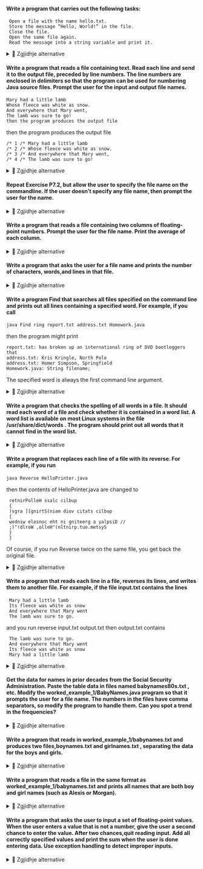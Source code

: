 #### Write a program that carries out the following tasks:

     Open a file with the name hello.txt.
     Store the message “Hello, World!” in the file.
     Close the file.
     Open the same file again.
     Read the message into a string variable and print it.


<details><summary>💾 Zgjidhje alternative </summary>
<p>

```java
import java.io.FileNotFoundException;
import java.io.PrintWriter;
import java.util.Scanner;

public class P7_01 {
    public static void writeToFile(String filename) throws FileNotFoundException {
        try (PrintWriter outputFile = new PrintWriter(filename)) {
            outputFile.println("Hello, World!");
        } catch (FileNotFoundException exception) {
            System.out.println("File not found!");
        }
    }

    public static void printFileContents(String filename) {
        Scanner inputFile = new Scanner(filename);
        String contents = inputFile.nextLine();
        inputFile.close();
        System.out.println(contents);
    }
}
```

</p>
</details>

#### Write a program that reads a file containing text. Read each line and send it to the output file, preceded by line numbers. The line numbers are enclosed in delimiters so that the program can  be used for numbering Java source files. Prompt the user for the input and output file names.

    Mary had a little lamb
    Whose fleece was white as snow.
    And everywhere that Mary went,
    The lamb was sure to go!
    then the program produces the output file
    
then the program produces the output file

    /* 1 /* Mary had a little lamb
    /* 2 /* Whose fleece was white as snow.
    /* 3 /* And everywhere that Mary went,
    /* 4 /* The lamb was sure to go!

<details><summary>💾 Zgjidhje alternative </summary>
<p>

```java
import java.io.File;
import java.io.FileNotFoundException;
import java.io.PrintWriter;
import java.util.Scanner;

public class P7_02 {
    static int lineNumber = 1;

    public static void writeLine(String line, PrintWriter fileOut) {
        fileOut.println(String.format("/* %d */ %s", lineNumber, line));
        lineNumber += 1;
    }

    public static void main(String[] args) throws FileNotFoundException {
        Scanner console = new Scanner(System.in);
        System.out.print("Filename to read: ");
        String filenameRead = console.next();
        System.out.print("Filename to write to: ");
        String filenameWrite = console.next();
        console.close();

        File fileRead = new File(filenameRead);
        Scanner fileIn = new Scanner(fileRead);
        PrintWriter fileOut = new PrintWriter(filenameWrite);
        while (fileIn.hasNextLine()) {
            String line = fileIn.nextLine();
            System.out.println(line);
            writeLine(line, fileOut);
        }
        fileIn.close();
        fileOut.close();
    }
}
```

</p>
</details>

#### Repeat Exercise P7.2, but allow the user to specify the file name on the commandline. If the user doesn’t specify any file name, then prompt the user for the name. 

<details><summary>💾 Zgjidhje alternative </summary>
<p>

```java
import java.io.File;
import java.io.FileNotFoundException;
import java.io.PrintWriter;
import java.util.Scanner;

public class P7_03 {
    static int lineNumber = 1;

    public static void writeLine(String line, PrintWriter fileOut) {
        fileOut.println(String.format("/* %d */ %s", lineNumber, line));
        lineNumber += 1;
    }

    public static void main(String[] args) throws FileNotFoundException {
        Scanner console = new Scanner(System.in);
        String filenameRead;
        String filenameWrite;
        if (args.length == 2) {
            filenameRead = args[0];
            filenameWrite = args[1];
        } else {
            System.out.print("Filename to read: ");
            filenameRead = console.next();
            System.out.print("Filename to write to: ");
            filenameWrite = console.next();
            console.close();
        }
        
        File fileRead = new File(filenameRead);
        Scanner fileIn = new Scanner(fileRead);
        PrintWriter fileOut = new PrintWriter(filenameWrite);
        while (fileIn.hasNextLine()) {
            String line = fileIn.nextLine();
            System.out.println(line);
            writeLine(line, fileOut);
        }
        fileIn.close();
        fileOut.close();
    }
}
```

</p>
</details>

#### Write a program that reads a file containing two columns of floating-point ­numbers. Prompt the user for the file name. Print the average of each column.

<details><summary>💾 Zgjidhje alternative </summary>
<p>

```java
import java.io.File;
import java.io.FileNotFoundException;
import java.util.Scanner;

public class P7_04 {
    public static void main(String[] args) throws FileNotFoundException {
        Scanner console = new Scanner(System.in);
        System.out.print("Read from file name: ");
        String fileRead = console.next();
        console.close();

        Scanner fileInput = new Scanner(new File(fileRead));
        
        while (fileInput.hasNext()) {
            String[] line = fileInput.nextLine().split("\\s+");
            double columnA = Double.parseDouble(line[0]);
            double columnB = Double.parseDouble(line[1]);
            double average = (columnA + columnB) / 2;
            System.out.print("Column average: " + average);
            System.out.println();
        }
        fileInput.close();
    }
}
```

</p>
</details>

#### Write a program that asks the user for a file name and prints the number of charac­ters, words,and lines in that file.

<details><summary>💾 Zgjidhje alternative </summary>
<p>

```java
import java.io.File;
import java.io.FileNotFoundException;
import java.util.Scanner;

public class P7_05 {
    public static int countCharacters(String filenameRead) throws FileNotFoundException {
        Scanner fileRead = new Scanner(new File(filenameRead));
        int charactersCount = 0;
        while (fileRead.hasNextLine()) {
            String line = fileRead.nextLine();
            charactersCount += line.trim().length();
        }
        fileRead.close();
        return charactersCount;
    }

    public static int countLines(String filenameRead) throws FileNotFoundException {
        Scanner fileRead = new Scanner(new File(filenameRead));
        int linesCount = 0;
        while (fileRead.hasNextLine()) {
            String line = fileRead.nextLine();
            linesCount += 1;
        }
        fileRead.close();
        return linesCount;
    }

    public static int countWords(String filenameRead) throws FileNotFoundException {
        Scanner fileRead = new Scanner(new File(filenameRead));
        int wordsCount = 0;
        while (fileRead.hasNext()) {
            String word = fileRead.next();
            wordsCount += 1;
        }
        fileRead.close();
        return wordsCount;
    }

    public static void main(String[] args) throws FileNotFoundException {
        Scanner console = new Scanner(System.in);
        System.out.print("Read from file name: ");
        String filenameRead = console.next();
        console.close();

        int charactersCount = countCharacters(filenameRead);
        int wordsCount = countWords(filenameRead);
        int linesCount = countLines(filenameRead);

        System.out.println("Number of characters: " + charactersCount);
        System.out.println("Number of words: " + wordsCount);
        System.out.println("Number of lines: " + linesCount);
    }
}
```

</p>
</details>

#### Write a program Find that searches all files specified on the command line and prints out all lines containing a specified word. For example, if you call

    java Find ring report.txt address.txt Homework.java
    
then the program might print

    report.txt: has broken up an international ring of DVD bootleggers that
    address.txt: Kris Kringle, North Pole
    address.txt: Homer Simpson, Springfield
    Homework.java: String filename;
    
The specified word is always the first command line argument.


<details><summary>💾 Zgjidhje alternative </summary>
<p>

```java
import java.io.File;
import java.io.FileNotFoundException;
import java.util.ArrayList;
import java.util.Arrays;
import java.util.Scanner;

public class P7_06 {
    public static String findWord;
    public static void main(String[] args) throws FileNotFoundException {
        ArrayList<String> filenames = new ArrayList<String>();
        if (args.length >= 2) {
            findWord = args[0];
            for (int i = 1; i < args.length; i++) {
                filenames.add(args[i]);
            }
            System.out.println(filenames.toString());
        }
        
        for (int i = 0; i < filenames.size(); i++) {
            find(filenames.get(i));
        }
    }
    
    public static void find(String filename) throws FileNotFoundException {
        String output = "";
        Scanner fileRead = new Scanner(new File(filename));
        while (fileRead.hasNextLine()) {
            String[] line = fileRead.nextLine().split("\\s+");
            if (Arrays.asList(line).contains(findWord)) {
                if (output.length() < 1) {
                    output = String.format("%s: %s", filename, line);
                }
                else {
                    output += " " + line;
                }
            }
        }
        fileRead.close();
        System.out.println(output);
    }
}

```

</p>
</details>

####  Write a program that checks the spelling of all words in a file. It should read each word of a file and check whether it is contained in a word list. A word list is available on most Linux systems in the file /usr/share/dict/words . The program should print out all words that it cannot find in the word list.

<details><summary>💾 Zgjidhje alternative </summary>
<p>

```java
import java.io.File;
import java.io.FileNotFoundException;
import java.util.HashSet;
import java.util.Scanner;

public class P7_07 {
    public static void main(String[] args) throws FileNotFoundException {
        Scanner console = new Scanner(System.in);
        System.out.print("File to spellcheck: ");
        String fileToRead = console.next();
        console.close();
        HashSet<String> fileWords = wordSet(fileToRead);
        HashSet<String> dictionary = dictionarySet();
        spellcheck(fileWords, dictionary);
    }
    
    public static HashSet<String> wordSet(String filename) throws FileNotFoundException {
        Scanner fileRead = new Scanner(new File(filename));
        HashSet<String> words = new HashSet<String>();
        while (fileRead.hasNext()) {
            String word = fileRead.next();
            words.add(word);
        }
        fileRead.close();
        return words;
    }
    
    public static HashSet<String> dictionarySet() throws FileNotFoundException {
        Scanner dictionaryRead = new Scanner(new File("~/usr/share/dict/words"));
        HashSet<String> dictionary = new HashSet<String>();
        while (dictionaryRead.hasNext()) {
            String word = dictionaryRead.next();
            dictionary.add(word);
        }
        dictionaryRead.close();
        return dictionary;
    }
    
    public static void spellcheck(HashSet<String> words, HashSet<String> dictionary) throws FileNotFoundException {
        for (String word : words) {
            if (!dictionary.contains(word)) {
                System.out.println(word);
            }
        }
    }
}

```

</p>
</details>

#### Write a program that replaces each line of a file with its reverse. For example, if you run
    java Reverse HelloPrinter.java
 then the contents of HelloPrinter.java are changed to

     retnirPolleH ssalc cilbup
     {
     )sgra ][gnirtS(niam diov citats cilbup
     {
     wodniw elosnoc eht ni gniteerg a yalpsiD //
     ;)"!dlroW ,olleH"(nltnirp.tuo.metsyS
     }
     }
     
 Of course, if you run Reverse twice on the same file, you get back the original file.

<details><summary>💾 Zgjidhje alternative </summary>
<p>

```java
import java.io.File;
import java.io.FileNotFoundException;
import java.util.Scanner;

public class P7_08 {
    public static void main(String[] args) throws FileNotFoundException {
        String filename;
        if (args.length == 1) {
            filename = args[0];
        } else {
            System.out.print("File name: ");
            Scanner console = new Scanner(System.in);
            filename = console.next();
            console.close();
        }

        Scanner fileRead = new Scanner(new File(filename));
        while (fileRead.hasNextLine()) {
            String line = fileRead.nextLine();
            line = reverse(line);
            System.out.println(line);
        }
        fileRead.close();
    }

    public static String reverse(String line) {
        return new StringBuilder(line).reverse().toString();
    }
}
|
```

</p>
</details>

#### Write a program that reads each line in a file, reverses its lines, and writes them to  another file. For example, if the file input.txt contains the lines
     Mary had a little lamb
     Its fleece was white as snow
     And everywhere that Mary went
     The lamb was sure to go.
     
 and you run  reverse input.txt output.txt
 then output.txt contains
 
     The lamb was sure to go.
     And everywhere that Mary went
     Its fleece was white as snow
     Mary had a little lamb

<details><summary>💾 Zgjidhje alternative </summary>
<p>

```java
import java.io.File;
import java.io.FileNotFoundException;
import java.io.PrintWriter;
import java.util.ArrayList;
import java.util.Scanner;

public class P7_09 {
    public static void main(String[] args) throws FileNotFoundException {
        String filenameRead;
        String filenameWrite;
        if (args.length == 2) {
            filenameRead = args[0];
            filenameWrite = args[1];
        } else {
            Scanner console = new Scanner(System.in);
            System.out.print("File to read: ");
            filenameRead = console.next();
            System.out.print("File to output in: ");
            filenameWrite = console.next();
            console.close();
        }

        ArrayList<String> fileLines = fileLines(filenameRead);
        writeLinesReverse(fileLines, filenameWrite);
    }

    public static ArrayList<String> fileLines(String filename) throws FileNotFoundException {
        ArrayList<String> lines = new ArrayList<String>();
        Scanner fileRead = new Scanner(new File(filename));
        while (fileRead.hasNextLine()) {
            String line = fileRead.nextLine();
            lines.add(line);
        }
        fileRead.close();
        return lines;
    }

    public static void writeLinesReverse(ArrayList<String> lines, String filename) throws FileNotFoundException {
        PrintWriter fileWrite = new PrintWriter(new File(filename));
        for (int i = lines.size() - 1; i > -1; i--) {
            fileWrite.write(lines.get(i));
        }
        fileWrite.close();
    }
}
```

</p>
</details>

#### Get the data for names in prior decades from the Social Security Administration.  Paste the table data in files named babynames80s.txt , etc. Modify the worked_example_1/BabyNames.java program so that it prompts the user for a file name. The numbers in  the files have comma separators, so modify the program to handle them. Can you  spot a trend in the frequencies?

<details><summary>💾 Zgjidhje alternative </summary>
<p>

```java
import java.io.File;
import java.io.FileNotFoundException;
import java.io.IOException;
import java.io.PrintWriter;
import java.util.ArrayList;

import org.jsoup.Jsoup;
import org.jsoup.nodes.Document;
import org.jsoup.nodes.Element;
import org.jsoup.select.Elements;


public class P7_10 {
    public static void main(String[] args) throws IOException {
        ArrayList<String> babyNames = scrapeBabyNames("http://www.ssa.gov/oact/babynames/");

        ArrayList<String> maleNames = new ArrayList<String>();
        ArrayList<String> femaleNames = new ArrayList<String>();
        for (int i = 0; i < babyNames.size(); i++) {
            if (i % 2 == 0) {
                maleNames.add(babyNames.get(i));
            } else {
                femaleNames.add(babyNames.get(i));
            }
        }
        System.out.println(maleNames.toString());
        writeBabyNames("male_names.txt", maleNames);
        System.out.println(femaleNames.toString());
        writeBabyNames("female_names.txt", femaleNames);
    }

    public static ArrayList<String> scrapeBabyNames(String url) throws IOException {
        ArrayList<String> babyNames = new ArrayList<String>();
        Document site = Jsoup.connect("http://www.ssa.gov/oact/babynames/").userAgent("Mozilla").get();
        Elements tables = site.select("td");
        for (Element element : tables) {
            String name = element.text();
            if (!isNumeric(name)) {
                babyNames.add(name);
            }
        }
        return babyNames;
    }

    public static boolean isNumeric(String str) {
        return str.matches("-?\\d+(\\.\\d+)?");
    }

    public static void writeBabyNames(String filename, ArrayList<String> names) throws FileNotFoundException {
        PrintWriter fileWrite = new PrintWriter(new File(filename));
        for (int i = 0; i < names.size(); i++) {
            fileWrite.println(names.get(i));
        }
        fileWrite.close();
    }
}

```

</p>
</details>

#### Write a program that reads in worked_example_1/babynames.txt and produces two files,boynames.txt and girlnames.txt , separating the data for the boys and girls.

<details><summary>💾 Zgjidhje alternative </summary>
<p>

```java
import java.io.File;
import java.io.FileNotFoundException;
import java.io.PrintWriter;
import java.util.HashSet;
import java.util.Scanner;

public class P7_11 {
    public static void main(String[] args) throws FileNotFoundException {
        HashSet<String> maleNames = new HashSet<String>();
        HashSet<String> femaleNames = new HashSet<String>();
        
        Scanner fileRead = new Scanner(new File("babynames.txt"));
        while (fileRead.hasNext()) {
            int rank = fileRead.nextInt();
            String maleName = fileRead.next();
            int matches = fileRead.nextInt();
            double percent = fileRead.nextDouble();
            String femaleName = fileRead.next();
            matches = fileRead.nextInt();
            percent = fileRead.nextDouble();
            
            maleNames.add(maleName);
            femaleNames.add(femaleName);
        }
        fileRead.close();
        writeBabyNames("male_baby_names", maleNames);
        writeBabyNames("female_baby_names", femaleNames);
    }

    public static void writeBabyNames(String filename, HashSet<String> names) throws FileNotFoundException {
        PrintWriter fileWrite = new PrintWriter(new File(filename));
        for (String name : names) {
            fileWrite.println(name);
        }
        fileWrite.close();
    }
}

```

</p>
</details>

#### Write a program that reads a file in the same format as worked_example_1/babynames.txt and prints all names that are both boy and girl names (such as Alexis or Morgan).

<details><summary>💾 Zgjidhje alternative </summary>
<p>

```java
import java.io.File;
import java.io.FileNotFoundException;
import java.util.HashSet;
import java.util.Scanner;

public class P7_12 {
    public static void main(String[] args) throws FileNotFoundException {
        HashSet<String> maleNames = getNames("male_names.txt");
        HashSet<String> femaleNames = getNames("female_names.txt");
        HashSet<String> babyNames = getNames("babynames.txt");

        String output = "";
        for (String name : babyNames) {
            if (maleNames.contains(name) && femaleNames.contains(name)) {
                output += " " + name;
            }
        }
        System.out.println((output.length() < 1)? "No matches" : output);
    }

    public static HashSet<String> getNames(String filename) throws FileNotFoundException {
        HashSet<String> names = new HashSet<String>();
        Scanner fileRead = new Scanner(new File(filename));
        while (fileRead.hasNext()) {
            String name = fileRead.next();
            names.add(name);
        }
        fileRead.close();
        return names;
    }
}

```

</p>
</details>

#### Write a program that asks the user to input a set of floating-point values. When the user enters a value that is not a number, give the user a second chance to enter the value. After two chances,quit reading input. Add all correctly specified values and print the sum when the user is done entering data. Use exception handling to detect improper inputs.

<details><summary>💾 Zgjidhje alternative </summary>
<p>

```java
import java.util.InputMismatchException;
import java.util.Scanner;

public class P7_13 {
    public static void main(String[] args) {
        Scanner console = new Scanner(System.in);
        System.out.print("Number: ");
        int tries = 2;
        double sum = 0;
        int count = 0;
        while (tries > 0) {
            try {
                sum += console.nextDouble();
                count += 1;
            } catch (InputMismatchException e) {
                String badInput = console.next();
                tries -= 1;
            }
        }
        console.close();
        double average = sum / count;
        System.out.println("Average: " + average);
    }
}
```

</p>
</details>
